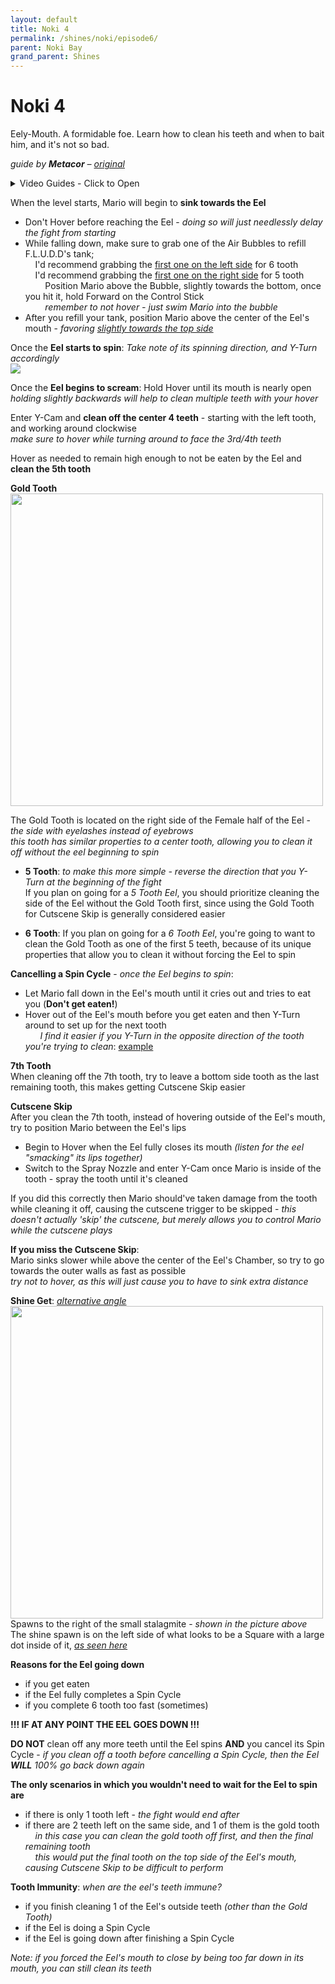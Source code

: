 ```yaml
---
layout: default 
title: Noki 4
permalink: /shines/noki/episode6/
parent: Noki Bay
grand_parent: Shines
---
```


# Noki 4  
Eely-Mouth. A formidable foe. Learn how to clean his teeth and when to bait him, and it's not so bad.  

*guide by **Metacor** – [original](https://gist.github.com/Metacor/48d83d1765083cc45c71b1545f3ca292)*

<details markdown="block">
  <summary markdown="span">
    Video Guides - Click to Open
  </summary> 
{% include yt.html id="3u8lY285CWM" %}  
{% include yt.html id="tdz2Deg92-M" %}  
</details>  

When the level starts, Mario will begin to **sink towards the Eel**
  * Don't Hover before reaching the Eel - *doing so will just needlessly delay the fight from starting*
  * While falling down, make sure to grab one of the Air Bubbles to refill F.L.U.D.D's tank;  
    I'd recommend grabbing the [first one on the left side](https://i.imgur.com/gcgne2D.jpg) for 6 tooth  
    I'd recommend grabbing the [first one on the right side](https://i.imgur.com/CvAos2W.jpg) for 5 tooth  
        Position Mario above the Bubble, slightly towards the bottom, once you hit it, hold Forward on the Control Stick    
        *remember to not hover - just swim Mario into the bubble*
  * After you refill your tank, position Mario above the center of the Eel's mouth - *favoring [slightly towards the top side](https://i.imgur.com/wy6Wg6Z.jpg)*
 
Once the **Eel starts to spin**: *Take note of its spinning direction, and Y-Turn accordingly*  
<img src="https://i.imgur.com/bIScNAR.png">
 
Once the **Eel begins to scream**: Hold Hover until its mouth is nearly open  
*holding slightly backwards will help to clean multiple teeth with your hover*
 
Enter Y-Cam and **clean off the center 4 teeth** - starting with the left tooth, and working around clockwise  
*make sure to hover while turning around to face the 3rd/4th teeth*
 
Hover as needed to remain high enough to not be eaten by the Eel and **clean the 5th tooth**
 
**Gold Tooth**  
<img src="https://i.imgur.com/XBO8VyB.png" width=500>

The Gold Tooth is located on the right side of the Female half of the Eel - *the side with eyelashes instead of eyebrows*   
*this tooth has similar properties to a center tooth, allowing you to clean it off without the eel beginning to spin*
 
  * **5 Tooth**: *to make this more simple - reverse the direction that you Y-Turn at the beginning of the fight*  
    If you plan on going for a *5 Tooth Eel*, you should prioritize cleaning the side of the Eel without the Gold Tooth first, since using the Gold Tooth for Cutscene Skip is generally considered easier

  * **6 Tooth**: 
    If you plan on going for a *6 Tooth Eel*, you're going to want to clean the Gold Tooth as one of the first 5 teeth, because of its unique properties that allow you to clean it without forcing the Eel to spin
 
**Cancelling a Spin Cycle** - *once the Eel begins to spin*:
  * Let Mario fall down in the Eel's mouth until it cries out and tries to eat you (**Don't get eaten!**)
  * Hover out of the Eel's mouth before you get eaten and then Y-Turn around to set up for the next tooth  
      *I find it easier if you Y-Turn in the opposite direction of the tooth you're trying to clean*: [example](https://clips.twitch.tv/SullenSeductivePineappleDoubleRainbow)
 
**7th Tooth**  
When cleaning off the 7th tooth, try to leave a bottom side tooth as the last remaining tooth, this makes getting Cutscene Skip easier  
 
**Cutscene Skip**  
After you clean the 7th tooth, instead of hovering outside of the Eel's mouth, try to position Mario between the Eel's lips
  * Begin to Hover when the Eel fully closes its mouth *(listen for the eel "smacking" its lips together)*
  * Switch to the Spray Nozzle and enter Y-Cam once Mario is inside of the tooth - spray the tooth until it's cleaned  
  
If you did this correctly then Mario should've taken damage from the tooth while cleaning it off, causing the cutscene trigger to be skipped - *this doesn't actually 'skip' the cutscene, but merely allows you to control Mario while the cutscene plays*

**If you miss the Cutscene Skip**:  
Mario sinks slower while above the center of the Eel's Chamber, so try to go towards the outer walls as fast as possible  
*try not to hover, as this will just cause you to have to sink extra distance*
 
**Shine Get**: *[alternative angle](https://i.imgur.com/VXLqIyj.jpg)*  
<img src="https://i.imgur.com/XqSNGVM.jpeg" width=500>  
Spawns to the right of the small stalagmite - *shown in the picture above*  
The shine spawn is on the left side of what looks to be a Square with a large dot inside of it, *[as seen here](https://i.imgur.com/zzA3CcQ.jpg)*  
   
**Reasons for the Eel going down**
  * if you get eaten
  * if the Eel fully completes a Spin Cycle
  * if you complete 6 tooth too fast (sometimes)  
  
  
**!!! IF AT ANY POINT THE EEL GOES DOWN !!!**  

**DO NOT** clean off any more teeth until the Eel spins **AND** you cancel its Spin Cycle - *if you clean off a tooth before cancelling a Spin Cycle, then the Eel **WILL** 100% go back down again*
 
**The only scenarios in which you wouldn't need to wait for the Eel to spin are**  
* if there is only 1 tooth left - *the fight would end after*  
* if there are 2 teeth left on the same side, and 1 of them is the gold tooth  
    *in this case you can clean the gold tooth off first, and then the final remaining tooth*  
    *this would put the final tooth on the top side of the Eel's mouth, causing Cutscene Skip to be difficult to perform*
 
**Tooth Immunity**: *when are the eel's teeth immune?*  
  * if you finish cleaning 1 of the Eel's outside teeth *(other than the Gold Tooth)*
  * if the Eel is doing a Spin Cycle
  * if the Eel is going down after finishing a Spin Cycle

*Note: if you forced the Eel's mouth to close by being too far down in its mouth, you can still clean its teeth*
